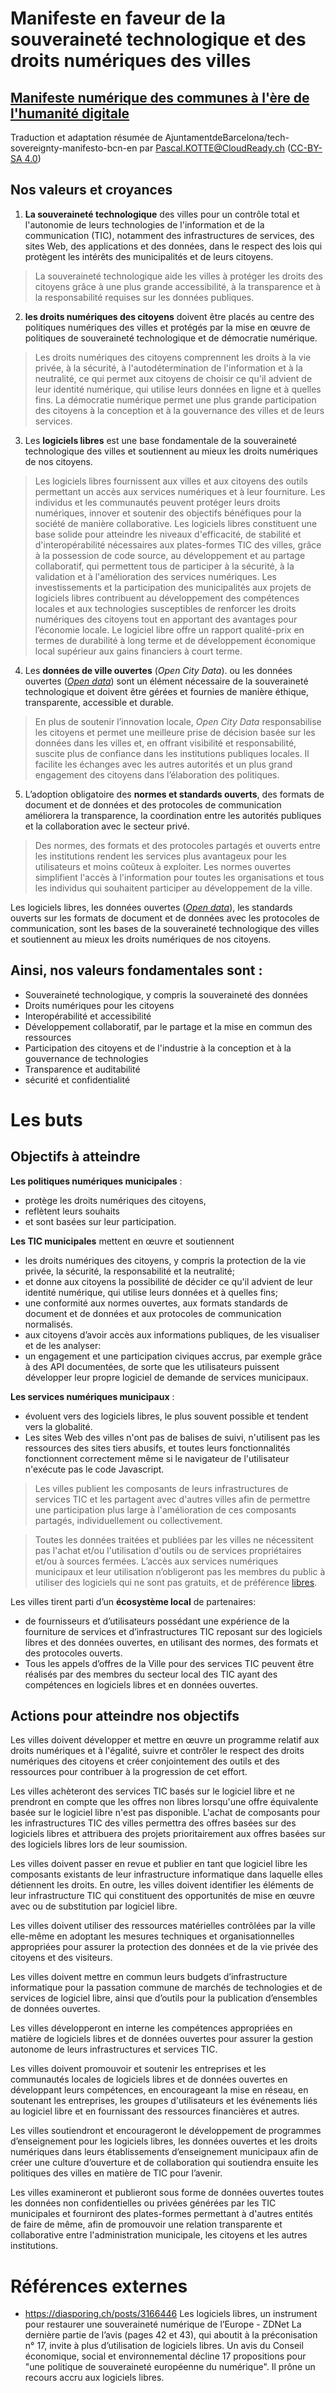 # Manifeste en faveur de la souveraineté technologique et des droits numériques des villes
## [Manifeste numérique des communes à l'ère de l'humanité digitale](https://github.com/Pascal-KOTTE/tech-sovereignty-manifesto-bcn-en/blob/master/FR-Version-Manifeste%20num%C3%A9rique%20des%20communes.md)
Traduction et adaptation résumée de AjuntamentdeBarcelona/tech-sovereignty-manifesto-bcn-en par Pascal.KOTTE@CloudReady.ch ([CC-BY-SA 4.0](https://github.com/AjuntamentdeBarcelona/tech-sovereignty-manifesto-bcn-en/blob/master/LICENSE))

## Nos valeurs et croyances
1. **La souveraineté technologique** des villes pour un contrôle total et l'autonomie de leurs technologies de l'information et de la communication (TIC), notamment des infrastructures de services, des sites Web, des applications et des données, dans le respect des lois qui protègent les intérêts des municipalités et de leurs citoyens.

> La souveraineté technologique aide les villes à protéger les droits des citoyens grâce à une plus grande accessibilité, à la transparence et à la responsabilité requises sur les données publiques.

2. **les droits numériques des citoyens** doivent être placés au centre des politiques numériques des villes et protégés par la mise en œuvre de politiques de souveraineté technologique et de démocratie numérique.

> Les droits numériques des citoyens comprennent les droits à la vie privée, à la sécurité, à l'autodétermination de l'information et à la neutralité, ce qui permet aux citoyens de choisir ce qu'il advient de leur identité numérique, qui utilise leurs données en ligne et à quelles fins. La démocratie numérique permet une plus grande participation des citoyens à la conception et à la gouvernance des villes et de leurs services.

3. Les **logiciels libres** est une base fondamentale de la souveraineté technologique des villes et soutiennent au mieux les droits numériques de nos citoyens.

> Les logiciels libres fournissent aux villes et aux citoyens des outils permettant un accès aux services numériques et à leur fourniture. Les individus et les communautés peuvent protéger leurs droits numériques, innover et soutenir des objectifs bénéfiques pour la société de manière collaborative. Les logiciels libres constituent une base solide pour atteindre les niveaux d'efficacité, de stabilité et d'interopérabilité nécessaires aux plates-formes TIC des villes, grâce à la possession de code source, au développement et au partage collaboratif, qui permettent tous de participer à la sécurité, à la validation et à l'amélioration des services numériques. Les investissements et la participation des municipalités aux projets de logiciels libres contribuent au développement des compétences locales et aux technologies susceptibles de renforcer les droits numériques des citoyens tout en apportant des avantages pour l’économie locale. Le logiciel libre offre un rapport qualité-prix en termes de durabilité à long terme et de développement économique local supérieur aux gains financiers à court terme.

4. Les **données de ville ouvertes** (*Open City Data*). ou les données ouvertes (*[Open data](https://fr.wikipedia.org/wiki/Open_data)*) sont un élément nécessaire de la souveraineté technologique et doivent être gérées et fournies de manière éthique, transparente, accessible et durable.

> En plus de soutenir l’innovation locale, *Open City Data* responsabilise les citoyens et permet une meilleure prise de décision basée sur les données dans les villes et, en offrant visibilité et responsabilité, suscite plus de confiance dans les institutions publiques locales. Il facilite les échanges avec les autres autorités et un plus grand engagement des citoyens dans l’élaboration des politiques.

5. L’adoption obligatoire des **normes et standards ouverts**, des formats de document et de données et des protocoles de communication améliorera la transparence, la coordination entre les autorités publiques et la collaboration avec le secteur privé.

> Des normes, des formats et des protocoles partagés et ouverts entre les institutions rendent les services plus avantageux pour les utilisateurs et moins coûteux à exploiter. Les normes ouvertes simplifient l'accès à l'information pour toutes les organisations et tous les individus qui souhaitent participer au développement de la ville.

Les logiciels libres, les données ouvertes (*[Open data](https://fr.wikipedia.org/wiki/Open_data)*), les standards ouverts sur les formats de document et de données avec les protocoles de communication, sont les bases de la souveraineté technologique des villes et soutiennent au mieux les droits numériques de nos citoyens.  

## Ainsi, nos valeurs fondamentales sont :
* Souveraineté technologique, y compris la souveraineté des données
* Droits numériques pour les citoyens
* Interopérabilité et accessibilité
* Développement collaboratif, par le partage et la mise en commun des ressources
* Participation des citoyens et de l'industrie à la conception et à la gouvernance de technologies
* Transparence et auditabilité 
* sécurité et confidentialité

# Les buts
## Objectifs à atteindre
**Les politiques numériques municipales** :
* protège les droits numériques des citoyens, 
* reflètent leurs souhaits 
* et sont basées sur leur participation.

**Les TIC municipales** mettent en œuvre et soutiennent 
* les droits numériques des citoyens, y compris la protection de la vie privée, la sécurité, la responsabilité et la neutralité; 
* et donne aux citoyens la possibilité de décider ce qu'il advient de leur identité numérique, qui utilise leurs données et à quelles fins;
* une conformité aux normes ouvertes, aux formats standards de document et de données et aux protocoles de communication normalisés.
* aux citoyens d’avoir accès aux informations publiques, de les visualiser et de les analyser:
* un engagement et une participation civiques accrus, par exemple grâce à des API documentées, de sorte que les utilisateurs puissent développer leur propre logiciel de demande de services municipaux.

**Les services numériques municipaux** :
* évoluent vers des logiciels libres, le plus souvent possible et tendent vers la globalité.
* Les sites Web des villes n'ont pas de balises de suivi, n'utilisent pas les ressources des sites tiers abusifs, et toutes leurs fonctionnalités fonctionnent correctement même si le navigateur de l'utilisateur n'exécute pas le code Javascript.

> Les villes publient les composants de leurs infrastructures de services TIC et les partagent avec d'autres villes afin de permettre une participation plus large à l'amélioration de ces composants partagés, individuellement ou collectivement.

> Toutes les données traitées et publiées par les villes ne nécessitent pas l'achat et/ou l'utilisation d'outils ou de services propriétaires et/ou à sources fermées. L’accès aux services numériques municipaux et leur utilisation n’obligeront pas les membres du public à utiliser des logiciels qui ne sont pas gratuits, et de préférence [libres](https://fr.wikipedia.org/wiki/Logiciel_libre).

Les villes tirent parti d’un **écosystème local** de partenaires: 
* de fournisseurs et d’utilisateurs possédant une expérience de la fourniture de services et d’infrastructures TIC reposant sur des logiciels libres et des données ouvertes, en utilisant des normes, des formats et des protocoles ouverts. 
* Tous les appels d’offres de la Ville pour des services TIC peuvent être réalisés par des membres du secteur local des TIC ayant des compétences en logiciels libres et en données ouvertes.

## Actions pour atteindre nos objectifs
Les villes doivent développer et mettre en œuvre un programme relatif aux droits numériques et à l'égalité, suivre et contrôler le respect des droits numériques des citoyens et créer conjointement des outils et des ressources pour contribuer à la progression de cet effort.

Les villes achèteront des services TIC basés sur le logiciel libre et ne prendront en compte que les offres non libres lorsqu'une offre équivalente basée sur le logiciel libre n'est pas disponible. L'achat de composants pour les infrastructures TIC des villes permettra des offres basées sur des logiciels libres et attribuera des projets prioritairement aux offres basées sur des logiciels libres lors de leur soumission.

Les villes doivent passer en revue et publier en tant que logiciel libre les composants existants de leur infrastructure informatique dans laquelle elles détiennent les droits. En outre, les villes doivent identifier les éléments de leur infrastructure TIC qui constituent des opportunités de mise en œuvre avec ou de substitution par logiciel libre.

Les villes doivent utiliser des ressources matérielles contrôlées par la ville elle-même en adoptant les mesures techniques et organisationnelles appropriées pour assurer la protection des données et de la vie privée des citoyens et des visiteurs.

Les villes doivent mettre en commun leurs budgets d’infrastructure informatique pour la passation commune de marchés de technologies et de services de logiciel libre, ainsi que d’outils pour la publication d’ensembles de données ouvertes.

Les villes développeront en interne les compétences appropriées en matière de logiciels libres et de données ouvertes pour assurer la gestion autonome de leurs infrastructures et services TIC.

Les villes doivent promouvoir et soutenir les entreprises et les communautés locales de logiciels libres et de données ouvertes en développant leurs compétences, en encourageant la mise en réseau, en soutenant les entreprises, les groupes d'utilisateurs et les événements liés au logiciel libre et en fournissant des ressources financières et autres.

Les villes soutiendront et encourageront le développement de programmes d’enseignement pour les logiciels libres, les données ouvertes et les droits numériques dans leurs établissements d’enseignement municipaux afin de créer une culture d’ouverture et de collaboration qui soutiendra ensuite les politiques des villes en matière de TIC pour l’avenir.

Les villes examineront et publieront sous forme de données ouvertes toutes les données non confidentielles ou privées générées par les TIC municipales et fourniront des plates-formes permettant à d'autres entités de faire de même, afin de promouvoir une relation transparente et collaborative entre l'administration municipale, les citoyens et les autres institutions.

# Références externes
* https://diasporing.ch/posts/3166446 Les logiciels libres, un instrument pour restaurer une souveraineté numérique de l’Europe - ZDNet
La dernière partie de l’avis (pages 42 et 43), qui aboutit à la préconisation n° 17, invite à plus d’utilisation de logiciels libres.
Un avis du Conseil économique, social et environnemental décline 17 propositions pour "une politique de souveraineté européenne du numérique". Il prône un recours accru aux logiciels libres.

